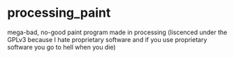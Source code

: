 # processing_paint
mega-bad, no-good paint program made in processing
(liscenced under the GPLv3 because I hate proprietary software and if you use proprietary software you go to hell when you die)

